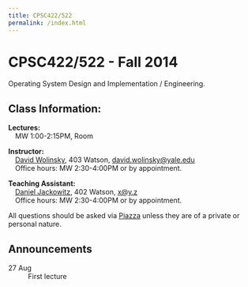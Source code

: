 ```yaml
---
title: CPSC422/522
permalink: /index.html
---
```


<div class="jumbotron">
<h1>CPSC422/522 - Fall 2014</h1>
<p>Operating System Design and Implementation / Engineering.</p>
</div>

<div class="row">
<div class="col-md-7">

<h2>Class Information:</h2>

<p class="lead">
<b>Lectures:</b><br/>
&emsp;MW 1:00-2:15PM, Room
</p>

<p class="lead">
<b>Instructor:</b><br/>
&emsp;<a href="http://www.davidwolinsky.com">David Wolinsky</a>,
  403 Watson,
  <a href="mailto:david.wolinsky@yale.edu">david.wolinsky@yale.edu</a><br/>
&emsp;Office hours: MW 2:30-4:00PM or by appointment.
</p>


<p class="lead">
<b>Teaching Assistant:</b><br/>
&emsp;<a href="">Daniel Jackowitz</a>,
  402 Watson,
  <a href="mailto:x@y.z">x@y.z</a><br/>
&emsp;Office hours: MW 2:30-4:00PM or by appointment.
</p>

<p class="lead">
All questions should be asked via
<a href="http://piazza.com/yale/fall2014/cpsc422522">Piazza</a>
unless they are of a private or personal nature.
</p>
</div>
<div class="col-md-5">

<h2>Announcements</h2>

<dl>
<dt>27 Aug</dt>
<dd>First lecture</dd>
</dl>

</div>
</div>
</div>
